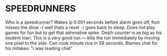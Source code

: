 # SPEEDRUNNERS

Who is a speedrunner? Wakes ip 0.001 seconds before alarm goes off, foot misses the shoe -/ well thats a reset -/ goes back to sleep. Does not play games for fun but to get that adrenaline spike. Desth counter is as big as his student loan. This is a very good run — kills the run immediately by moving one pixel to the side. Can cook minute rice in 58 seconds. Blames chat for his mitakes: "i was reading chat"

